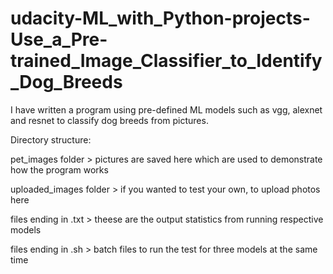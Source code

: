# udacity-ML_with_Python-projects-Use_a_Pre-trained_Image_Classifier_to_Identify_Dog_Breeds

I have written a program using pre-defined ML models such as vgg, alexnet and resnet to classify dog breeds from pictures.

Directory structure:

pet_images folder > pictures are saved here which are used to demonstrate how the program works

uploaded_images folder > if you wanted to test your own, to upload photos here

files ending in .txt > theese are the output statistics from running respective models

files ending in .sh > batch files to run the test for three models at the same time

